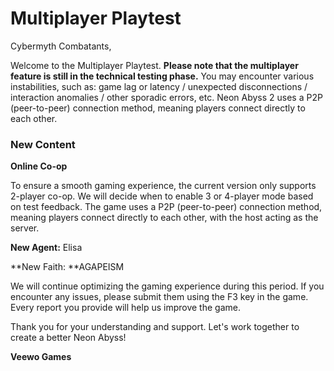 # Multiplayer Playtest

Cybermyth Combatants,

Welcome to the Multiplayer Playtest. **Please note that the multiplayer feature is still in the technical testing phase.** You may encounter various instabilities, such as: game lag or latency / unexpected disconnections / interaction anomalies / other sporadic errors, etc. Neon Abyss 2 uses a P2P (peer-to-peer) connection method, meaning players connect directly to each other. 

### New Content

**Online Co-op**

To ensure a smooth gaming experience, the current version only supports 2-player co-op. We will decide when to enable 3 or 4-player mode based on test feedback. The game uses a P2P (peer-to-peer) connection method, meaning players connect directly to each other, with the host acting as the server.

**New Agent:** Elisa

**New Faith: **AGAPEISM

We will continue optimizing the gaming experience during this period. If you encounter any issues, please submit them using the F3 key in the game. Every report you provide will help us improve the game.

Thank you for your understanding and support. Let's work together to create a better Neon Abyss!

 

**Veewo Games**

